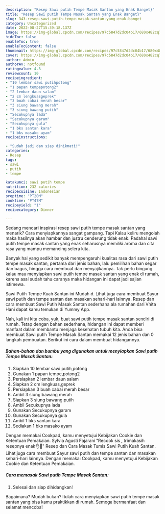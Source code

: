 ```yaml
---
description: "Resep Sawi putih Tempe Masak Santan yang Enak Banget}"
title: "Resep Sawi putih Tempe Masak Santan yang Enak Banget}"
slug: 343-resep-sawi-putih-tempe-masak-santan-yang-enak-banget
category: Uncategorized
date: 2022-08-27T15:39:18.137Z
image: https://img-global.cpcdn.com/recipes/97c5847d2dc04b17/680x482cq70/sawi-putih-tempe-masak-santan-foto-resep-utama.jpg
hideToc: false
enableToc: true
enableTocContent: false
thumbnail: https://img-global.cpcdn.com/recipes/97c5847d2dc04b17/680x482cq70/sawi-putih-tempe-masak-santan-foto-resep-utama.jpg
cover: https://img-global.cpcdn.com/recipes/97c5847d2dc04b17/680x482cq70/sawi-putih-tempe-masak-santan-foto-resep-utama.jpg
author: Admin
authorAv: notfound
ratingvalue: 4.3
reviewcount: 10
recipeingredient:
- "10 lembar sawi putihpotong"
- "1 papan tempepotong2"
- "2 lembar daun salam"
- "2 cm lengkuasgeprek"
- "3 buah cabai merah besar"
- "3 siung bawang merah"
- "3 siung bawang putih"
- "Secukupnya lada"
- "Secukupnya garam"
- "Secukupnya gula"
- "1 bks santan kara"
- "1 bks masako ayam"
recipeinstructions:

- "Sudah jadi dan siap dinikmati!"
categories:
- Resep
tags:
- sawi
- putih
- tempe

katakunci: sawi putih tempe 
nutrition: 232 calories
recipecuisine: Indonesian
preptime: "PT20M"
cooktime: "PT47M"
recipeyield: "1"
recipecategory: Dinner

---
```



Sedang mencari inspirasi resep sawi putih tempe masak santan yang menarik? Cara menyiapkannya sangat gampang. Tapi Kalau keliru mengolah maka hasilnya akan hambar dan justru cenderung tidak enak. Padahal sawi putih tempe masak santan yang enak seharusnya memiliki aroma dan cita rasa yang mampu memancing selera kita.


Banyak hal yang sedikit banyak mempengaruhi kualitas rasa dari sawi putih tempe masak santan, pertama dari jenis bahan, lalu pemilihan bahan segar dan bagus, hingga cara membuat dan menyajikannya. Tak perlu bingung kalau mau menyiapkan sawi putih tempe masak santan yang enak di rumah, karena asal sudah tahu caranya maka hidangan ini dapat jadi sajian istimewa.

Sawi Putih Tempe Kuah Santan ini Mudah d. Lihat juga cara membuat Sayur sawi putih dan tempe santan dan masakan sehari-hari lainnya. Resep dan cara membuat Sawi Putih Masak Santan sederhana ala rumahan dari Vhita Hani dapat kamu temukan di Yummy App.


Nah, kali ini kita coba, yuk, buat sawi putih tempe masak santan sendiri di rumah. Tetap dengan bahan sederhana, hidangan ini dapat memberi manfaat dalam membantu menjaga kesehatan tubuh kita. Anda bisa membuat Sawi putih Tempe Masak Santan memakai 12 jenis bahan dan 0 langkah pembuatan. Berikut ini cara dalam membuat hidangannya.

<!--inarticleads1-->

##### Bahan-bahan dan bumbu yang digunakan untuk menyiapkan Sawi putih Tempe Masak Santan:

1. Siapkan 10 lembar sawi putih,potong
1. Gunakan 1 papan tempe,potong2
1. Persiapkan 2 lembar daun salam
1. Siapkan 2 cm lengkuas,geprek
1. Persiapkan 3 buah cabai merah besar
1. Ambil 3 siung bawang merah
1. Siapkan 3 siung bawang putih
1. Ambil Secukupnya lada
1. Gunakan Secukupnya garam
1. Gunakan Secukupnya gula
1. Ambil 1 bks santan kara
1. Sediakan 1 bks masako ayam


Dengan memakai Cookpad, kamu menyetujui Kebijakan Cookie dan Ketentuan Pemakaian. Sylvia Agusti Fajarani &#34;Recook sis , trimakasih resepnya enak👌🤤&#34; Resep dan Cara Masak Tumis Sawi Putih Kuah Santan. Lihat juga cara membuat Sayur sawi putih dan tempe santan dan masakan sehari-hari lainnya. Dengan memakai Cookpad, kamu menyetujui Kebijakan Cookie dan Ketentuan Pemakaian. 

<!--inarticleads2-->

##### Cara memasak Sawi putih Tempe Masak Santan:


1. Selesai dan siap dihidangkan!



Bagaimana? Mudah bukan? Itulah cara menyiapkan sawi putih tempe masak santan yang bisa kamu praktikkan di rumah. Semoga bermanfaat dan selamat mencoba!
